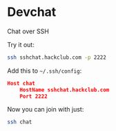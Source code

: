 # Devchat
Chat over SSH

Try it out:

```sh
ssh sshchat.hackclub.com -p 2222
```

Add this to `~/.ssh/config`:
```json
Host chat
    HostName sshchat.hackclub.com
    Port 2222

```

Now you can join with just:
```sh
ssh chat
```
